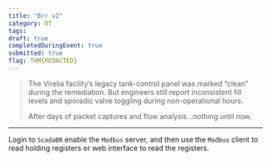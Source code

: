 ```yaml
---
title: "Brr v2"
category: OT
tags: 
draft: true
completedDuringEvent: true
submitted: true
flag: THM{REDACTED}
---
```

> The Virelia facility’s legacy tank-control panel was marked “clean” during the remediation. But engineers still report inconsistent fill levels and sporadic valve toggling during non-operational hours.
>
> After days of packet captures and flow analysis…nothing until now.

---

Login to `ScadaBR` enable the `Modbus` server, and then use the `Modbus` client to read holding registers or web interface to read the registers.
